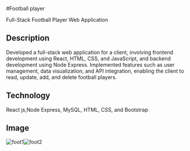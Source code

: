 #Football player

Full-Stack Football Player Web Application

## Description

Developed a full-stack web application for a client, involving frontend development using React, HTML, CSS, and JavaScript, and backend development using Node Express. Implemented features such as user management, data visualization, and API integration, enabling the client to read, update, add, and delete football players.

## Technology
 React js,Node Express, MySQL, HTML, CSS, and Bootstrap
 ## Image
 ![foot1](https://github.com/user-attachments/assets/ba2cb52f-cf3a-41c6-9244-43d150500d42)![foot2](https://github.com/user-attachments/assets/906ccb5b-8252-4b4a-82fa-606b4c540b22)

